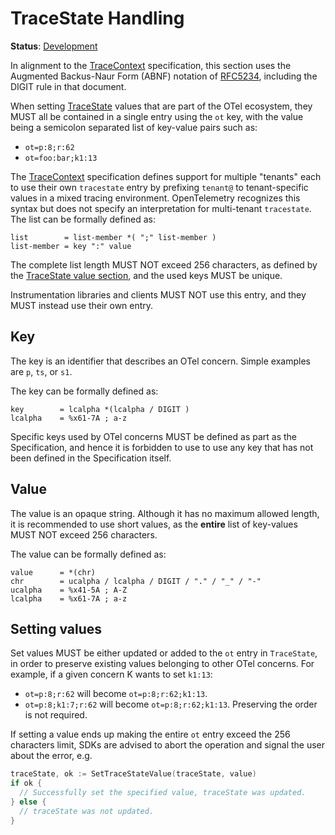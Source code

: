 <!--- Hugo front matter used to generate the website version of this page:
linkTitle: TraceState
--->

# TraceState Handling

**Status**: [Development](../document-status.md)

In alignment to the [TraceContext](https://www.w3.org/TR/trace-context/) specification, this section uses the
Augmented Backus-Naur Form (ABNF) notation of [RFC5234](https://www.w3.org/TR/trace-context/#bib-rfc5234),
including the DIGIT rule in that document.

When setting [TraceState](api.md#tracestate) values that are part of the OTel ecosystem,
they MUST all be contained in a single entry using the `ot` key, with the value being
a semicolon separated list of key-value pairs such as:

* `ot=p:8;r:62`
* `ot=foo:bar;k1:13`

The [TraceContext](https://www.w3.org/TR/trace-context/) specification defines support for multiple "tenants" each to use their own `tracestate` entry by prefixing `tenant@` to tenant-specific values in a mixed tracing environment. OpenTelemetry recognizes this syntax but does not specify an interpretation for multi-tenant `tracestate`.
The list can be formally defined as:

```
list        = list-member *( ";" list-member )
list-member = key ":" value
```

The complete list length MUST NOT exceed 256 characters, as defined by the
[TraceState value section](https://www.w3.org/TR/trace-context/#value),
and the used keys MUST be unique.

Instrumentation libraries and clients MUST NOT use this entry, and they MUST
instead use their own entry.

## Key

The key is an identifier that describes an OTel concern.
Simple examples are `p`, `ts`, or `s1`.

The key can be formally defined as:

```
key        = lcalpha *(lcalpha / DIGIT )
lcalpha    = %x61-7A ; a-z
```

Specific keys used by OTel concerns MUST be defined as part as the Specification,
and hence it is forbidden to use to use any key that has not been defined in
the Specification itself.

## Value

The value is an opaque string. Although it has no maximum allowed length,
it is recommended to use short values, as the **entire** list of key-values
MUST NOT exceed 256 characters.

The value can be formally defined as:

```
value      = *(chr)
chr        = ucalpha / lcalpha / DIGIT / "." / "_" / "-"
ucalpha    = %x41-5A ; A-Z
lcalpha    = %x61-7A ; a-z
```

## Setting values

Set values MUST be either updated or added to the `ot` entry in `TraceState`,
in order to preserve existing values belonging to other OTel concerns. For example,
if a given concern K wants to set `k1:13`:

* `ot=p:8;r:62` will become `ot=p:8;r:62;k1:13`.
* `ot=p:8;k1:7;r:62` will become `ot=p:8;r:62;k1:13`. Preserving the order is not required.

If setting a value ends up making the entire `ot` entry exceed the 256 characters limit,
SDKs are advised to abort the operation and signal the user about the error, e.g.

```go
traceState, ok := SetTraceStateValue(traceState, value)
if ok {
  // Successfully set the specified value, traceState was updated.
} else {
  // traceState was not updated.
}
```

